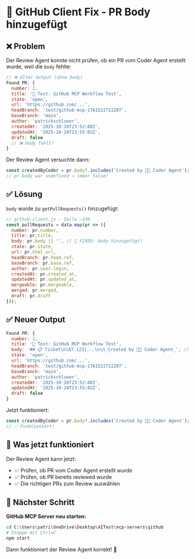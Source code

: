 # 🔧 GitHub Client Fix - PR Body hinzugefügt

## ❌ Problem

Der Review Agent konnte nicht prüfen, ob ein PR vom Coder Agent erstellt wurde, weil die `body` fehlte:

```javascript
// ❌ Alter Output (ohne body)
Found PR: {
  number: 2,
  title: '🧪 Test: GitHub MCP Workflow Test',
  state: 'open',
  url: 'https://github.com/...',
  headBranch: 'test/github-mcp-1761522722287',
  baseBranch: 'main',
  author: 'patrickschlueer',
  createdAt: '2025-10-26T23:52:08Z',
  updatedAt: '2025-10-26T23:55:02Z',
  draft: false
  // ❌ body fehlt!
}
```

Der Review Agent versuchte dann:
```javascript
const createdByCoder = pr.body?.includes('Created by 👨‍💻 Coder Agent');
// pr.body war undefined → immer false!
```

## ✅ Lösung

`body` wurde zu `getPullRequests()` hinzugefügt:

```javascript
// github-client.js - Zeile ~330
const pullRequests = data.map(pr => ({
  number: pr.number,
  title: pr.title,
  body: pr.body || '', // 🔧 FIXED: body hinzugefügt!
  state: pr.state,
  url: pr.html_url,
  headBranch: pr.head.ref,
  baseBranch: pr.base.ref,
  author: pr.user.login,
  createdAt: pr.created_at,
  updatedAt: pr.updated_at,
  mergeable: pr.mergeable,
  merged: pr.merged,
  draft: pr.draft
}));
```

## ✅ Neuer Output

```javascript
Found PR: {
  number: 2,
  title: '🧪 Test: GitHub MCP Workflow Test',
  body: '## 📋 Ticket\n[AT-123]...\n\n_Created by 👨‍💻 Coder Agent_', // ✅ body vorhanden!
  state: 'open',
  url: 'https://github.com/...',
  headBranch: 'test/github-mcp-1761522722287',
  baseBranch: 'main',
  author: 'patrickschlueer',
  createdAt: '2025-10-26T23:52:08Z',
  updatedAt: '2025-10-26T23:55:02Z',
  draft: false
}
```

Jetzt funktioniert:
```javascript
const createdByCoder = pr.body?.includes('Created by 👨‍💻 Coder Agent');
// ✅ Funktioniert!
```

## 🚀 Was jetzt funktioniert

Der Review Agent kann jetzt:
- ✅ Prüfen, ob PR vom Coder Agent erstellt wurde
- ✅ Prüfen, ob PR bereits reviewed wurde
- ✅ Die richtigen PRs zum Review auswählen

## 🔄 Nächster Schritt

**GitHub MCP Server neu starten:**

```bash
cd C:\Users\patri\OneDrive\Desktop\AITest\mcp-servers\github
# Stoppe mit Ctrl+C
npm start
```

Dann funktioniert der Review Agent korrekt! 🎉
